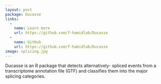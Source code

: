 ```yaml
---
layout: post
package: Ducasse
links:
  -
    name: Learn more
    url: https://github.com/f-hamidlab/Ducasse
  -
    name: GitHub
    url: https://github.com/f-hamidlab/Ducasse
image: splicing.jpg
---
```


Ducasse is an R package that detects alternatively- spliced events from a transcriptome annotation file (GTF) and classifies them into the major splicing categories.
